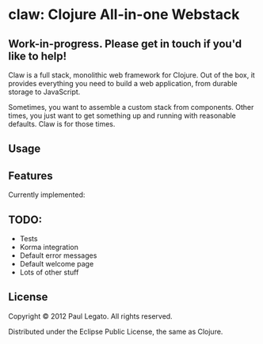 # claw: Clojure All-in-one Webstack

## Work-in-progress. Please get in touch if you'd like to help!

Claw is a full stack, monolithic web framework for Clojure. Out of the box, it provides everything you need to build a web application, from durable storage to JavaScript.

Sometimes, you want to assemble a custom stack from components. Other times, you just want to get something up and running with reasonable defaults. Claw is for those times.


## Usage


## Features

Currently implemented:

## TODO:
* Tests
* Korma integration
* Default error messages
* Default welcome page
* Lots of other stuff

## License

Copyright © 2012 Paul Legato. All rights reserved.

Distributed under the Eclipse Public License, the same as Clojure.
